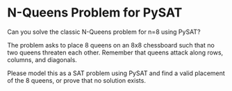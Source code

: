 # N-Queens Problem for PySAT

Can you solve the classic N-Queens problem for n=8 using PySAT?

The problem asks to place 8 queens on an 8x8 chessboard such that no two queens threaten each other.
Remember that queens attack along rows, columns, and diagonals.

Please model this as a SAT problem using PySAT and find a valid placement of the 8 queens, or prove that no solution exists. 